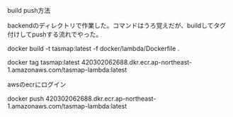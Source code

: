 build push方法

backendのディレクトリで作業した。コマンドはうろ覚えだが、buildしてタグ付けしてpushする流れでやった。

docker build -t tasmap:latest -f docker/lambda/Dockerfile .

docker tag tasmap:latest 420302062688.dkr.ecr.ap-northeast-1.amazonaws.com/tasmap-lambda:latest

awsのecrにログイン

docker push 420302062688.dkr.ecr.ap-northeast-1.amazonaws.com/tasmap-lambda:latest

